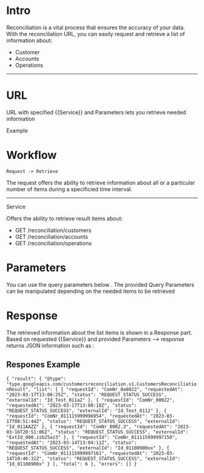 # Intro

Reconciliation is a vital process that ensures the accuracy of your data. With the reconciliation URL, you can easily request and retrieve a list of information about:
* Customer
* Accounts
* Operations

---
# URL

URL with specified  {{Service}} and Parameters lets you retrieve needed information

Example

# Workflow

`Request -> Retrieve`

The request offers the ability to retrieve information about all or a particular number of items during a specificied time interval.

---
Service

Offers the ability to retrieve result items about:
* GET /reconciliation/customers
* GET /reconciliation/accounts
* GET /reconciliation/operations

# Parameters

You can use the query parameters below . The provided Query Parameters can be manipulated depending on the needed items to be retrieved

# Response

The retrieved information about the list items is shown in a Response part.
Based on requested {{Service}}  and provided Parameters   ⟶   response returns JSON  information such as :



## Respones Example


`
{
    "result": {
        "@type": "type.googleapis.com/customersreconciliation.v1.CustomersReconciliationResult",
        "list": [
            {
                "requestId": "ComNr_0a0022",
                "requestedAt": "2023-03-17T13:08:25Z",
                "status": "REQUEST_STATUS_SUCCESS",
                "externalId": "Id_Test_011a2"
            },
            {
                "requestId": "ComNr_00022",
                "requestedAt": "2023-03-17T13:08:18Z",
                "status": "REQUEST_STATUS_SUCCESS",
                "externalId": "Id_Test_0112"
            },
            {
                "requestId": "ComNr_011115999996954",
                "requestedAt": "2023-03-17T08:51:44Z",
                "status": "REQUEST_STATUS_SUCCESS",
                "externalId": "Id_011AAZZ"
            },
            {
                "requestId": "ComNr_0002.3",
                "requestedAt": "2023-03-16T20:51:06Z",
                "status": "REQUEST_STATUS_SUCCESS",
                "externalId": "ExtId_000.zzb25az3"
            },
            {
                "requestId": "ComNr_011115999997150",
                "requestedAt": "2023-03-14T13:04:11Z",
                "status": "REQUEST_STATUS_SUCCESS",
                "externalId": "Id_01100900xx"
            },
            {
                "requestId": "ComNr_011115999997161",
                "requestedAt": "2023-03-14T10:46:32Z",
                "status": "REQUEST_STATUS_SUCCESS",
                "externalId": "Id_01100900x"
            }
        ],
        "total": 6
    },
    "errors": []
}
`